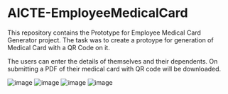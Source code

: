 # AICTE-EmployeeMedicalCard

This repository contains the Prototype for Employee Medical Card Generator project. 
The task was to create a protoype for generation of Medical Card with a QR Code on it.

The users can enter the details of themselves and their dependents. On submitting a PDF of their medical card with QR code will be downloaded.

![image](https://user-images.githubusercontent.com/71334544/210308623-f7f3a18f-820e-4b96-9c74-ba119a3b93ce.png)
![image](https://user-images.githubusercontent.com/71334544/210308654-e3cbb980-cf4a-47bb-932f-bbf32fb903a1.png)
![image](https://user-images.githubusercontent.com/71334544/210309126-576ddf7f-e92d-4826-a5df-8178c52244fd.png)
![image](https://user-images.githubusercontent.com/71334544/210309183-0ed2e649-2b5c-43bc-a28f-e7010750aeda.png)
